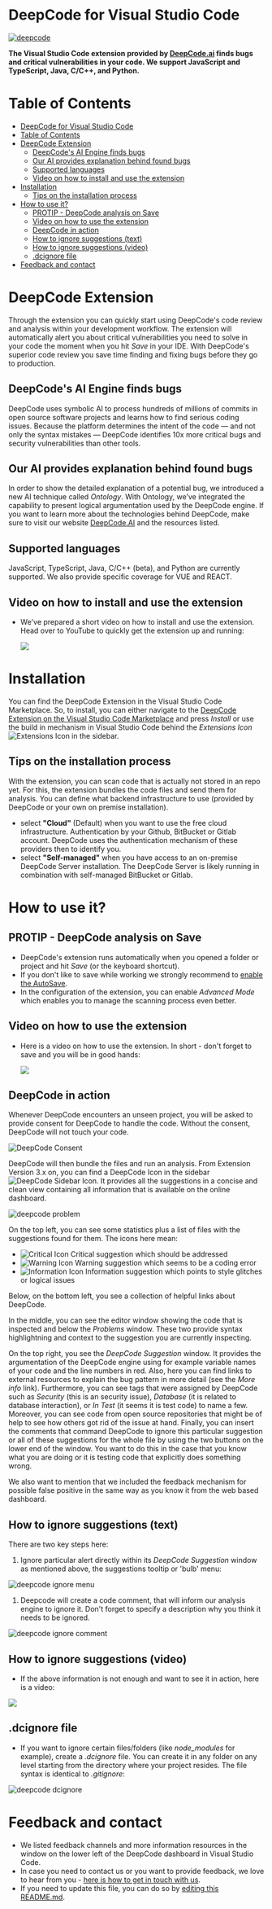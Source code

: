 # DeepCode for Visual Studio Code

[![deepcode](https://www.deepcode.ai/api/gh/badge?key=eyJhbGciOiJIUzI1NiIsInR5cCI6IkpXVCJ9.eyJwbGF0Zm9ybTEiOiJnaCIsIm93bmVyMSI6IkRlZXBDb2RlQUkiLCJyZXBvMSI6InZzY29kZS1leHRlbnNpb24iLCJpbmNsdWRlTGludCI6ZmFsc2UsImF1dGhvcklkIjoxMjQ2OSwiaWF0IjoxNTk2MDk3ODMyfQ.F-7PlnvjMreCceZmgLr_CF1G-S1saMzt1FshPHipAvc)](https://www.deepcode.ai/app/gh/DeepCodeAI/vscode-extension/_/dashboard?utm_content=gh%2FDeepCodeAI%2Fvscode-extension)

**The Visual Studio Code extension provided by <a href="https://www.deepcode.ai/">DeepCode.ai</a> finds bugs and critical vulnerabilities in your code. We support JavaScript and TypeScript, Java, C/C++, and Python.**

# Table of Contents

- [DeepCode for Visual Studio Code](#deepcode-for-visual-studio-code)
- [Table of Contents](#table-of-contents)
- [DeepCode Extension](#deepcode-extension)
  - [DeepCode's AI Engine finds bugs](#deepcodes-ai-engine-finds-bugs)
  - [Our AI provides explanation behind found bugs](#our-ai-provides-explanation-behind-found-bugs)
  - [Supported languages](#supported-languages)
  - [Video on how to install and use the extension](#video-on-how-to-install-and-use-the-extension)
- [Installation](#installation)
  - [Tips on the installation process](#tips-on-the-installation-process)
- [How to use it?](#how-to-use-it)
  - [PROTIP - DeepCode analysis on Save](#protip---deepcode-analysis-on-save)
  - [Video on how to use the extension](#video-on-how-to-use-the-extension)
  - [DeepCode in action](#deepcode-in-action)
  - [How to ignore suggestions (text)](#how-to-ignore-suggestions-text)
  - [How to ignore suggestions (video)](#how-to-ignore-suggestions-video)
  - [.dcignore file](#dcignore-file)
- [Feedback and contact](#feedback-and-contact)

# DeepCode Extension

Through the extension you can quickly start using DeepCode's code review and analysis within your development workflow. The extension will automatically alert you about critical vulnerabilities you need to solve in your code the moment when you hit _Save_ in your IDE. With DeepCode's superior code review you save time finding and fixing bugs before they go to production. 

## DeepCode's AI Engine finds bugs

DeepCode uses symbolic AI to process hundreds of millions of commits in open source software projects and learns how to find serious coding issues. Because the platform determines the intent of the code — and not only the syntax mistakes — DeepCode identifies 10x more critical bugs and security vulnerabilities than other tools. 

## Our AI provides explanation behind found bugs

In order to show the detailed explanation of a potential bug, we introduced a new AI technique called _Ontology_. With Ontology, we’ve integrated the capability to present logical argumentation used by the DeepCode engine. If you want to learn more about the technologies behind DeepCode, make sure to visit our website [DeepCode.AI](https://deepcode.ai) and the resources listed.

## Supported languages

JavaScript, TypeScript, Java, C/C++ (beta), and Python are currently supported. We also provide specific coverage for VUE and REACT.

## Video on how to install and use the extension

- We've prepared a short video on how to install and use the extension. Head over to YouTube to quickly get the extension up and running:

  <a href="https://youtu.be/3J5cVuEJ8WE&utm_source=vscode-extension-readme" target="_blank">![](images/install-and-use-vs-code-extension.png)</a>

# Installation

You can find the DeepCode Extension in the Visual Studio Code Marketplace. So, to install, you can either navigate to the [DeepCode Extension on the Visual Studio Code Marketplace](https://marketplace.visualstudio.com/items?itemName=DeepCode.deepcode) and press _Install_ or use the build in mechanism in Visual Studio Code behind the _Extensions Icon_ ![Extensions Icon](images/extension_icon.png) in the sidebar. 

## Tips on the installation process

With the extension, you can scan code that is actually not stored in an repo yet. For this, the extension bundles the code files and send them for analysis. You can define what backend infrastructure to use (provided by DeepCode or your own on premise installation).

- select **"Cloud"** (Default) when you want to use the free cloud infrastructure. Authentication by your Github, BitBucket or Gitlab account. DeepCode uses the authentication mechanism of these providers then to identify you. 
- select **"Self-managed"** when you have access to an on-premise DeepCode Server installation. The DeepCode Server is likely running in combination with self-managed BitBucket or Gitlab.

# How to use it?

## PROTIP - DeepCode analysis on Save

- DeepCode's extension runs automatically when you opened a folder or project and hit _Save_ (or the keyboard shortcut).
- If you don't like to save while working we strongly recommend to [enable the AutoSave](https://code.visualstudio.com/docs/editor/codebasics#_save-auto-save).
- In the configuration of the extension, you can enable _Advanced Mode_ which enables you to manage the scanning process even better.

## Video on how to use the extension

- Here is a video on how to use the extension. In short - don't forget to save and you will be in good hands:

  <a href="https://youtu.be/3J5cVuEJ8WE&utm_source=vscode-extension-readme" target="_blank">![](images/install-and-use-vs-code-extension.png)</a>

## DeepCode in action 

Whenever DeepCode encounters an unseen project, you will be asked to provide consent for DeepCode to handle the code. Without the consent, DeepCode will not touch your code. 

![DeepCode Consent](images/consent.png)

DeepCode will then bundle the files and run an analysis. From Extension Version 3.x on, you can find a DeepCode Icon in the sidebar ![DeepCode Sidebar Icon](images/DeepCode_extension_icon.png). It provides all the suggestions in a concise and clean view containing all information that is available on the online dashboard.

![deepcode problem](images/problem.png)

On the top left, you can see some statistics plus a list of files with the suggestions found for them. The icons here mean:
- ![Critical Icon](images/Critical_icon.png) Critical suggestion which should be addressed
- ![Warning Icon](images/Warning_icon.png) Warning suggestion which seems to be a coding error
- ![Information Icon](images/Information_icon.png) Information suggestion which points to style glitches or logical issues

Below, on the bottom left, you see a collection of helpful links about DeepCode.

In the middle, you can see the editor window showing the code that is inspected and below the _Problems_ window. These two provide syntax highlightning and context to the suggestion you are currently inspecting.

On the top right, you see the _DeepCode Suggestion_ window. It provides the argumentation of the DeepCode engine using for example variable names of your code and the line numbers in red. Also, here you can find links to external resources to explain the bug pattern in more detail (see the _More info_ link). Furthermore, you can see tags that were assigned by DeepCode such as _Security_ (this is an security issue), _Database_ (it is related to database interaction), or _In Test_ (it seems it is test code) to name a few. Moreover, you can see code from open source repositories that might be of help to see how others got rid of the issue at hand. Finally, you can insert the comments that command DeepCode to ignore this particular suggestion or all of these suggestions for the whole file by using the two buttons on the lower end of the window. You want to do this in the case that you know what you are doing or it is testing code that explicitly does something wrong.

We also want to mention that we included the feedback mechanism for possible false positive in the same way as you know it from the web based dashboard.

## How to ignore suggestions (text)

There are two key steps here:
    
   1. Ignore particular alert directly within its _DeepCode Suggestion_ window as mentioned above, the suggestions tooltip or 'bulb' menu:

   ![deepcode ignore menu](images/ignore_menu.png)

   1. Deepcode will create a code comment, that will inform our analysis engine to ignore it. Don't forget to specify a description why you think it needs to be ignored.

   ![deepcode ignore comment](images/ignore_comment.png)

## How to ignore suggestions (video)

- If the above information is not enough and want to see it in action, here is a video:

<a href="https://www.youtube.com/watch?v=sjDuDqUy7pw&utm_source=vscode-extension-readme" target="_blank">![](images/how-to-toggle-suggestions.png)</a>

## .dcignore file 

- If you want to ignore certain files/folders (like *node_modules* for example), create a _.dcignore_ file. You can create it in any folder on any level starting from the directory where your project resides. The file syntax is identical to _.gitignore_:

![deepcode dcignore](images/ignore_file.png)

# Feedback and contact

- We listed feedback channels and more information resources in the window on the lower left of the DeepCode dashboard in Visual Studio Code.
- In case you need to contact us or you want to provide feedback, we love to hear from you - [here is how to get in touch with us](https://www.deepcode.ai/feedback).
- If you need to update this file, you can do so by [editing this README.md](https://github.com/DeepCodeAI/vscode-extension/edit/master/README.md).